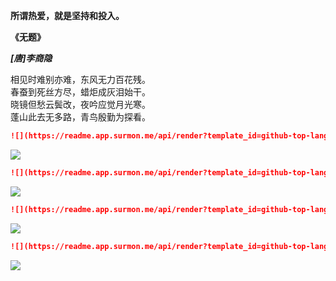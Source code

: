 
**所谓热爱，就是坚持和投入。**
<br />

**《无题》** 

***[唐]李商隐***

相见时难别亦难，东风无力百花残。<br />
春蚕到死丝方尽，蜡炬成灰泪始干。<br />
晓镜但愁云鬓改，夜吟应觉月光寒。<br />
蓬山此去无多路，青鸟殷勤为探看。

<!-- 
![GuoShipeng's GitHub stats](https://github-readme-stats.vercel.app/api?username=gspgsp&show_icons=true&theme=radical)
![Top Langs](https://github-readme-stats.vercel.app/api/top-langs/?username=gspgsp&layout=compact) -->

```markdown
![](https://readme.app.surmon.me/api/render?template_id=github-top-languages&props.username=gspgsp)
```

![](https://readme.app.surmon.me/api/render?template_id=github-top-languages&props.username=gspgsp&svg.width=1012&svg.height=190)

```markdown
![](https://readme.app.surmon.me/api/render?template_id=github-top-languages&props.username=gspgsp&props.theme=dark)
```

![](https://readme.app.surmon.me/api/render?template_id=github-top-languages&props.username=gspgsp&props.theme=dark&svg.width=1012&svg.height=190)

```markdown
![](https://readme.app.surmon.me/api/render?template_id=github-top-languages&props.username=gspgsp&props.theme=dark&props.hideIcon=true&props.legendSize=14)
```

![](https://readme.app.surmon.me/api/render?template_id=github-top-languages&props.username=gspgsp&props.theme=dark&props.hideIcon=true&props.legendSize=14&svg.width=1012&svg.height=190)


```markdown
![](https://readme.app.surmon.me/api/render?template_id=github-top-languages&props.username=gspgsp&props.theme=dark&props.hideIcon=true&props.legendSize=1&props.count=12&props.columns=6)
```

![](https://readme.app.surmon.me/api/render?template_id=github-top-languages&props.username=gspgsp&props.theme=dark&props.hideIcon=true&props.legendSize=1&props.count=12&props.columns=6&svg.width=1012&svg.height=143)
